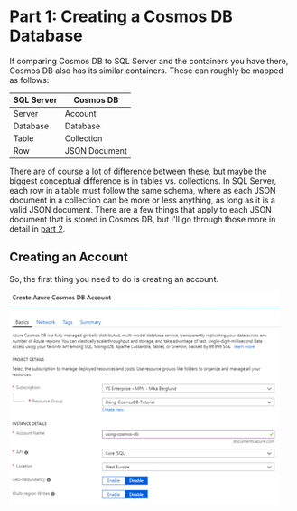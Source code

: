 # Part 1: Creating a Cosmos DB Database

If comparing Cosmos DB to SQL Server and the containers you have there, Cosmos DB also has its similar containers. These can roughly be mapped as follows:

| SQL Server | Cosmos DB     |
|------------|---------------|
| Server     | Account       |
| Database   | Database      |
| Table      | Collection    |
| Row        | JSON Document |

There are of course a lot of difference between these, but maybe the biggest conceptual difference is in tables vs. collections. In SQL Server, each row in a table must follow the same schema, where as each JSON document in a collection can be more or less anything, as long as it is a valid JSON document. There are a few things that apply to each JSON document that is stored in Cosmos DB, but I'll go through those more in detail in [part 2](Part02-readme.md).

## Creating an Account
So, the first thing you need to do is creating an account.

![Create Azure Cosmos DB Account](images/create-account-01.png)

